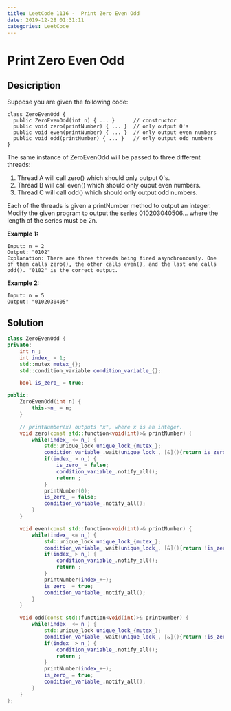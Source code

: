 ```yaml
---
title: LeetCode 1116 -  Print Zero Even Odd
date: 2019-12-28 01:31:11
categories: LeetCode
---
```

# Print Zero Even Odd

<!--more-->

## Desicription

Suppose you are given the following code:

```
class ZeroEvenOdd {
  public ZeroEvenOdd(int n) { ... }      // constructor
  public void zero(printNumber) { ... }  // only output 0's
  public void even(printNumber) { ... }  // only output even numbers
  public void odd(printNumber) { ... }   // only output odd numbers
}
```

The same instance of ZeroEvenOdd will be passed to three different threads:

1. Thread A will call zero() which should only output 0's.
2. Thread B will call even() which should only ouput even numbers.
3. Thread C will call odd() which should only output odd numbers.

Each of the threads is given a printNumber method to output an integer. Modify the given program to output the series 010203040506... where the length of the series must be 2n.

 

**Example 1:**

```
Input: n = 2
Output: "0102"
Explanation: There are three threads being fired asynchronously. One of them calls zero(), the other calls even(), and the last one calls odd(). "0102" is the correct output.
```

**Example 2:**

```
Input: n = 5
Output: "0102030405"
```

## Solution

```cpp
class ZeroEvenOdd {
private:
    int n_;
    int index_ = 1;
    std::mutex mutex_{};
    std::condition_variable condition_variable_{};

    bool is_zero_ = true;

public:
    ZeroEvenOdd(int n) {
        this->n_ = n;
    }

    // printNumber(x) outputs "x", where x is an integer.
    void zero(const std::function<void(int)>& printNumber) {
        while(index_ <= n_) {
            std::unique_lock unique_lock_{mutex_};
            condition_variable_.wait(unique_lock_, [&](){return is_zero_;});
            if(index_ > n_) {
                is_zero_ = false;
                condition_variable_.notify_all();
                return ;
            }
            printNumber(0);
            is_zero_ = false;
            condition_variable_.notify_all();
        }
    }

    void even(const std::function<void(int)>& printNumber) {
        while(index_ <= n_) {
            std::unique_lock unique_lock_{mutex_};
            condition_variable_.wait(unique_lock_, [&](){return !is_zero_ && (index_ % 2 == 0);});
            if(index_ > n_) {
                condition_variable_.notify_all();
                return ;
            }
            printNumber(index_++);
            is_zero_ = true;
            condition_variable_.notify_all();
        }
    }

    void odd(const std::function<void(int)>& printNumber) {
        while(index_ <= n_) {
            std::unique_lock unique_lock_{mutex_};
            condition_variable_.wait(unique_lock_, [&](){return !is_zero_ && (index_ % 2 == 1);});
            if(index_ > n_) {
                condition_variable_.notify_all();
                return ;
            }
            printNumber(index_++);
            is_zero_ = true;
            condition_variable_.notify_all();
        }
    }
};
```
